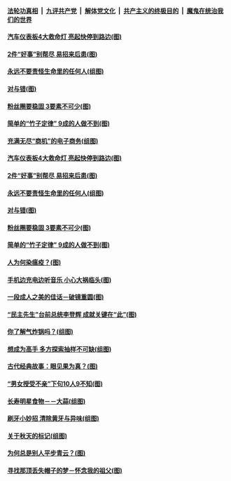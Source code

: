 

####  [法轮功真相](../../../../basic/blob/master/README.md?t=09250931) &nbsp;|&nbsp; [九评共产党](../../../../9ping.md/blob/master/README.md?t=09250931) &nbsp;|&nbsp; [解体党文化](../../../../jtdwh.md/blob/master/README.md?t=09250931)  &nbsp;|&nbsp; [共产主义的终极目的](../../../../gczydzjmd.md/blob/master/README.md?t=09250931) &nbsp;|&nbsp; [魔鬼在统治我们的世界](../../../../mgztzwmdsj.md/blob/master/README.md?t=09250931) 

#### [汽车仪表板4大救命灯 亮起快停到路边(图)](../pages/p8/947104.md?t=09250931) 

#### [2件“好事”别帮尽 易招来后患(图)](../pages/p8/947023.md?t=09250931) 

#### [永远不要责怪生命里的任何人(组图)](../pages/p8/946481.md?t=09250931) 

#### [对与错(图)](../pages/p8/945710.md?t=09250931) 

#### [粉丝圈要稳固 3要素不可少(图)](../pages/p8/945896.md?t=09250931) 

#### [简单的“竹子定律” 9成的人做不到(图)](../pages/p8/946932.md?t=09250931) 

#### [充满无尽“商机”的电子商务(组图)](../pages/p8/947120.md?t=09250931) 

#### [汽车仪表板4大救命灯 亮起快停到路边(图)](../pages/p8/947104.md?t=09250931) 

#### [2件“好事”别帮尽 易招来后患(图)](../pages/p8/947023.md?t=09250931) 

#### [永远不要责怪生命里的任何人(组图)](../pages/p8/946481.md?t=09250931) 

#### [对与错(图)](../pages/p8/945710.md?t=09250931) 

#### [粉丝圈要稳固 3要素不可少(图)](../pages/p8/945896.md?t=09250931) 

#### [简单的“竹子定律” 9成的人做不到(图)](../pages/p8/946932.md?t=09250931) 

#### [人为何染瘟疫？(图)](../pages/p8/946464.md?t=09250931) 

#### [手机边充电边听音乐 小心大祸临头(图)](../pages/p8/946880.md?t=09250931) 

#### [一段成人之美的佳话－破镜重圆(图)](../pages/p8/946471.md?t=09250931) 

#### [“民主先生”台前总统李登辉 成就关键在“此”(图)](../pages/p8/946813.md?t=09250931) 

#### [你了解气炸锅吗？(组图)](../pages/p8/946717.md?t=09250931) 

#### [想成为高手 多方探索抽样不可缺(组图)](../pages/p8/945891.md?t=09250931) 

#### [古代经典故事：眼见果为真？(图)](../pages/p8/946791.md?t=09250931) 

#### [“男女授受不亲”下句10人9不知(图)](../pages/p8/946408.md?t=09250931) 

#### [长寿明星食物－－大蒜(组图)](../pages/p8/946708.md?t=09250931) 

#### [刷牙小妙招 清除黄牙与异味(组图)](../pages/p8/946252.md?t=09250931) 

#### [关于秋天的标记(组图)](../pages/p8/946672.md?t=09250931) 

#### [为何总是别人平步青云？(图)](../pages/p8/945907.md?t=09250931) 

#### [寻找那顶丢失帽子的梦－怀念我的祖父(图)](../pages/p8/946241.md?t=09250931) 

